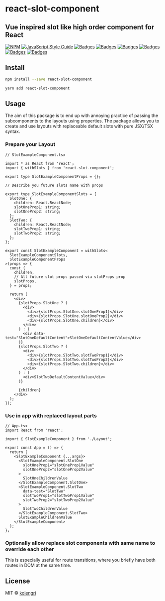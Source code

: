 # react-slot-component

## Vue inspired slot like high order component for React

[![NPM](https://img.shields.io/npm/v/react-slot-component.svg)](https://www.npmjs.com/package/react-slot-component)
[![JavaScript Style Guide](https://img.shields.io/badge/code_style-standard-brightgreen.svg)](https://standardjs.com)
[![Badges](https://badgen.net/npm/license/react-slot-component)](https://www.npmjs.com/package/react-slot-component)
[![Badges](https://badgen.net/npm/dependents/react-slot-component)](https://www.npmjs.com/package/react-slot-component)
[![Badges](https://badgen.net/npm/types/react-slot-component)](https://www.npmjs.com/package/react-slot-component)
[![Badges](https://badgen.net/github/issues/kolengri/react-slot-component)](https://www.npmjs.com/package/react-slot-component)
[![Badges](https://badgen.net/bundlephobia/min/react-slot-component)](https://bundlephobia.com/result?p=react-slot-component)
[![Badges](https://badgen.net/bundlephobia/minzip/react-slot-component)](https://bundlephobia.com/result?p=react-slot-component)

## Install

```bash
npm install --save react-slot-component
```

```bash
yarn add react-slot-component
```

## Usage

The aim of this package is to end up with annoying practice of passing the subcomponents to the layouts using properties. The package allows you to create and use layouts with replaceable default slots with pure JSX/TSX syntax.

### Prepare your Layout

```tsx
// SlotExampleComponent.tsx

import * as React from 'react';
import { withSlots } from 'react-slot-component';

export type SlotExampleComponentProps = {};

// Describe you future slots name with props

export type SlotExampleComponentSlots = {
  SlotOne: {
    children: React.ReactNode;
    slotOneProp1: string;
    slotOneProp2: string;
  };
  SlotTwo: {
    children: React.ReactNode;
    slotTwoProp1: string;
    slotTwoProp2: string;
  };
};

export const SlotExampleComponent = withSlots<
  SlotExampleComponentSlots,
  SlotExampleComponentProps
>(props => {
  const {
    children,
    // All future slot props passed via slotProps prop
    slotProps,
  } = props;

  return (
    <div>
      {slotProps.SlotOne ? (
        <div>
          <div>{slotProps.SlotOne.slotOneProp1}</div>
          <div>{slotProps.SlotOne.slotOneProp2}</div>
          <div>{slotProps.SlotOne.children}</div>
        </div>
      ) : (
        <div data-test="SlotOneDefaultContent">SlotOneDefaultContentValue</div>
      )}
      {slotProps.SlotTwo ? (
        <div>
          <div>{slotProps.SlotTwo.slotTwoProp1}</div>
          <div>{slotProps.SlotTwo.slotTwoProp2}</div>
          <div>{slotProps.SlotTwo.children}</div>
        </div>
      ) : (
        <div>SlotTwoDefaultContentValue</div>
      )}

      {children}
    </div>
  );
});
```

### Use in app with replaced layout parts

```tsx
// App.tsx
import React from 'react';

import { SlotExampleComponent } from './Layout';

export const App = () => {
  return (
    <SlotExampleComponent {...args}>
      <SlotExampleComponent.SlotOne
        slotOneProp1="slotOneProp1Value"
        slotOneProp2="slotOneProp2Value"
      >
        SlotOneChildrenValue
      </SlotExampleComponent.SlotOne>
      <SlotExampleComponent.SlotTwo
        data-test="SlotTwo"
        slotTwoProp1="slotTwoProp1Value"
        slotTwoProp2="slotTwoProp2Value"
      >
        SlotTwoChildrenValue
      </SlotExampleComponent.SlotTwo>
      SlotExampleChildrenValue
    </SlotExampleComponent>
  );
};
```

### Optionally allow replace slot components with same name to override each other

This is especially useful for route transitions, where you briefly have both routes in DOM at the same time.

## License

MIT © [kolengri](https://github.com/kolengri)
